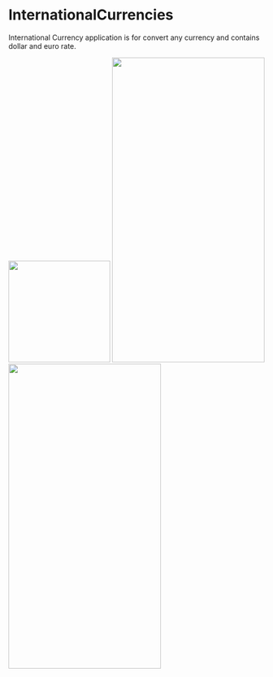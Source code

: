# InternationalCurrencies
 International Currency application is for convert any currency and contains dollar and euro rate.
 
<img src="https://user-images.githubusercontent.com/53703480/117348454-42eedd80-aebb-11eb-9dcb-e9f47cbac9c1.jpg" width="200" height="200"></img>
<img src="https://user-images.githubusercontent.com/53703480/117348464-44b8a100-aebb-11eb-9da7-ba15ed6e78c8.jpg" width="300" height="600"></img>
<img src="https://user-images.githubusercontent.com/53703480/117348467-45513780-aebb-11eb-9dc0-fa51b673723b.jpg" width="300" height="600"></img>

